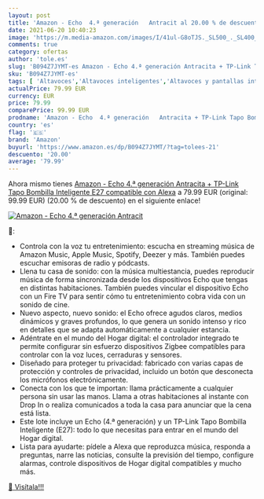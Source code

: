 ```yaml
---
layout: post
title: 'Amazon - Echo  4.ª generación   Antracit al 20.00 % de descuento'
date: 2021-06-20 10:40:23
image: 'https://m.media-amazon.com/images/I/41ul-G8oTJS._SL500_._SL400_.jpg'
comments: true
category: ofertas
author: 'tole.es'
slug: 'B094Z7JYMT-es Amazon - Echo 4.ª generación Antracita + TP-Link Tapo...'
sku: 'B094Z7JYMT-es'
tags: [ 'Altavoces','Altavoces inteligentes','Altavoces y pantallas inteligentes Echo','Dispositivos Amazon','Dispositivos Amazon y Accesorios','Electrónica','Equipos de audio y Hi-Fi','Paquetes de dispositivos','alexa','amazon', ]
actualPrice: 79.99 EUR
currency: EUR
price: 79.99
comparePrice: 99.99 EUR
prodname: 'Amazon - Echo  4.ª generación   Antracita + TP-Link Tapo Bombilla Inteligente  E27   compatible con Alexa'
country: 'es'
flag: '🇪🇸'
brand: 'Amazon'
buyurl: 'https://www.amazon.es/dp/B094Z7JYMT/?tag=tolees-21'
descuento: '20.00'
average: '79.99'
---
```


Ahora mismo tienes [Amazon - Echo  4.ª generación   Antracita + TP-Link Tapo Bombilla Inteligente  E27   compatible con Alexa](https://www.amazon.es/dp/B094Z7JYMT/?tag=tolees-21) a 79.99 EUR (original: 99.99 EUR) (20.00 %  de descuento) en el siguiente enlace!

[![Amazon - Echo  4.ª generación   Antracit](https://m.media-amazon.com/images/I/41ul-G8oTJS._SL500_._SL400_.jpg)](https://www.amazon.es/dp/B094Z7JYMT/?tag=tolees-21)

🔎:

- Controla con la voz tu entretenimiento: escucha en streaming música de Amazon Music, Apple Music, Spotify, Deezer y más. También puedes escuchar emisoras de radio y pódcasts.
- Llena tu casa de sonido: con la música multiestancia, puedes reproducir música de forma sincronizada desde los dispositivos Echo que tengas en distintas habitaciones. También puedes vincular el dispositivo Echo con un Fire TV para sentir cómo tu entretenimiento cobra vida con un sonido de cine.
- Nuevo aspecto, nuevo sonido: el Echo ofrece agudos claros, medios dinámicos y graves profundos, lo que genera un sonido intenso y rico en detalles que se adapta automáticamente a cualquier estancia.
- Adéntrate en el mundo del Hogar digital: el controlador integrado te permite configurar sin esfuerzo dispositivos Zigbee compatibles para controlar con la voz luces, cerraduras y sensores.
- Diseñado para proteger tu privacidad: fabricado con varias capas de protección y controles de privacidad, incluido un botón que desconecta los micrófonos electrónicamente.
- Conecta con los que te importan: llama prácticamente a cualquier persona sin usar las manos. Llama a otras habitaciones al instante con Drop In o realiza comunicados a toda la casa para anunciar que la cena está lista.
- Este lote incluye un Echo (4.ª generación) y un TP-Link Tapo Bombilla Inteligente (E27): todo lo que necesitas para entrar en el mundo del Hogar digital.
- Lista para ayudarte: pídele a Alexa que reproduzca música, responda a preguntas, narre las noticias, consulte la previsión del tiempo, configure alarmas, controle dispositivos de Hogar digital compatibles y mucho más.

[🛒 Visítala!!!](https://www.amazon.es/dp/B094Z7JYMT/?tag=tolees-21)
